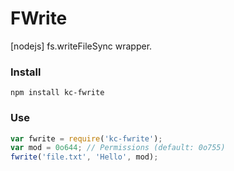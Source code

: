 # FWrite
[nodejs] fs.writeFileSync wrapper.

### Install
```
npm install kc-fwrite
```

### Use
```js
var fwrite = require('kc-fwrite');
var mod = 0o644; // Permissions (default: 0o755)
fwrite('file.txt', 'Hello', mod);
```
